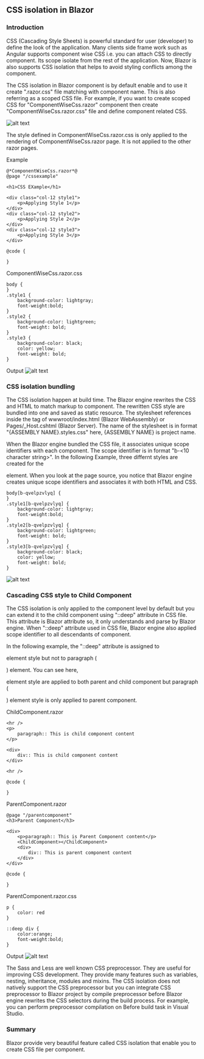 ## CSS isolation in Blazor

### Introduction
CSS (Cascading Style Sheets) is powerful standard for user (developer) to define the look of the application. Many clients side frame work such as Angular supports component wise CSS i.e. you can attach CSS to directly component. Its scope isolate from the rest of the application. Now, Blazor is also supports CSS isolation that helps to avoid styling conflicts among the component.

The CSS isolation in Blazor component is by default enable and to use it create ".razor.css" file matching with component name. This is also referring as a scoped CSS file. For example, if you want to create scoped CSS for "ComponentWiseCss.razor" component then create "ComponentWiseCss.razor.css" file and define component  related CSS.

![alt text](img/structureCssFile.png "")

The style defined in ComponentWiseCss.razor.css is only applied to the rendering of ComponentWiseCss.razor page. It is not applied to the other razor pages.

Example 
```
@*ComponentWiseCss.razor*@
@page "/cssexample"

<h1>CSS EXample</h1>

<div class="col-12 style1">
    <p>Applying Style 1</p>
</div>
<div class="col-12 style2">
    <p>Applying Style 2</p>
</div>
<div class="col-12 style3">
    <p>Applying Style 3</p>
</div>

@code {

}
```
ComponentWiseCss.razor.css

```
body {
}
.style1 {
    background-color: lightgray;
    font-weight:bold;
}
.style2 {
    background-color: lightgreen;
    font-weight: bold;
}
.style3 {
    background-color: black;
    color: yellow;
    font-weight: bold;
}
```

Output
![alt text](img/example1.png "")

### CSS isolation bundling
The CSS isolation happen at build time. The Blazor engine rewrites the CSS and HTML to match markup to component. The rewritten CSS style are bundled into one and saved as static resource. The stylesheet references inside the <head> tag of wwwroot/index.html (Blazor WebAssembly) or Pages/_Host.cshtml (Blazor Server). The name of the stylesheet is in format "{ASSEMBLY NAME}.styles.css" here, {ASSEMBLY NAME} is project name. 

When the Blazor engine bundled the CSS file, it associates unique scope identifiers with each component. The scope identifier is in format "b-<10 character string>". In the following Example, three differnt styles are created for the <div> element. When you look at the page source, you notice that Blazor engine creates unique scope identifiers and associates it with both HTML and CSS. 

```
body[b-qvelpzvlyq] {
}
.style1[b-qvelpzvlyq] {
    background-color: lightgray;
    font-weight:bold;
}
.style2[b-qvelpzvlyq] {
    background-color: lightgreen;
    font-weight: bold;
}
.style3[b-qvelpzvlyq] {
    background-color: black;
    color: yellow;
    font-weight: bold;
}
```
![alt text](img/example2.png "")

### Cascading CSS style to Child Component
The CSS isolation is only applied to the component level by default but you can extend it to the child component using "::deep" attribute in CSS file. This attribute is Blazor attribute so, it only understands and parse by Blazor engine. When "::deep" attribute used in CSS file, Blazor engine also applied scope identifier to all descendants of component. 

In the following example, the "::deep" attribute is assigned to <div> element style but not to paragraph (<p>) element. You can see here, <div> element style are applied to both parent and child component but paragraph (<p>) element style is only applied to parent component. 

ChildComponent.razor
```
<hr />
<p>
    paragraph:: This is child component content
</p>

<div>
    div:: This is child component content
</div>

<hr />

@code {

}
```
ParentComponent.razor
```
@page "/parentcomponent"
<h3>Parent Component</h3>

<div>
    <p>paragraph:: This is Parent Component content</p>
    <ChildComponent></ChildComponent>
    <div>
        div:: This is parent component content
    </div>
</div>

@code {

}
```
ParentComponent.razor.css
```
p {
    color: red
}

::deep div {
    color:orange;
    font-weight:bold;
}
```
Output
![alt text](img/Childcomponentsupport.png "")

The Sass and Less are well known CSS preprocessor. They are useful for improving CSS development. They provide many features such as variables, nesting, inheritance, modules and mixins. The CSS isolation does not natively support the CSS preprocessor but you can integrate CSS preprocessor to Blazor project by compile preprocessor before Blazor engine rewrites the CSS selectors during the build process. For example, you can perform preprocessor compilation  on Before build task in Visual Studio.

### Summary
Blazor provide very beautiful feature called CSS isolation that enable you to create CSS file per component. 
